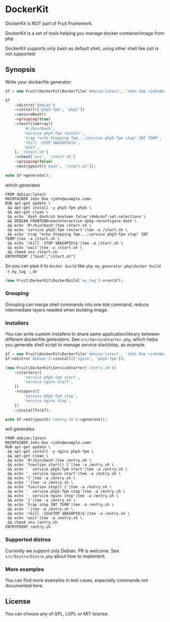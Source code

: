 # DockerKit

DockerKit is NOT part of Fruit Framework.

DockerKit is a set of tools helping you manage docker container/image from php.

DockerKit supports only bash as default shell, using other shell like zsh is not supported.

## Synopsis

Write your dockerfile generator:

```php
$f = new Fruit\DockerKit\Dockerfile('debian:latest', 'John Doe <john@example.com>');

$f
    ->distro('debian')
    ->install(['php5-fpm', 'php5'])
    ->ensureBash()
    ->grouping(true)
    ->textfileArray([
        '#!/bin/bash',
        'service php5-fpm restart',
        'trap "echo Stopping fpm...;service php5-fpm stop" INT TERM',
        '(kill -STOP $BASHPID)&',
        'wait',
    ], '/start.sh')
    ->chmod('a+x', '/start.sh')
    ->grouping(false)
    ->entrypoint(['bash', '/start.sh']);

echo $f->generate();
```

which generates

```
FROM debian:latest
MAINTAINER John Doe <john@example.com>
RUN apt-get update \
 && apt-get install -y php5-fpm php5 \
 && apt-get clean \
 && echo 'dash dash/sh boolean false'|debconf-set-selections \
 && DEBIAN_FRONTEND=noninteractive dpkg-reconfigure dash \
 && echo '#!/bin/bash'|tee /start.sh \
 && echo 'service php5-fpm restart'|tee -a /start.sh \
 && echo 'trap "echo Stopping fpm...;service php5-fpm stop" INT TERM'|tee -a /start.sh \
 && echo '(kill -STOP $BASHPID)&'|tee -a /start.sh \
 && echo 'wait'|tee -a /start.sh \
 && chmod a+x /start.sh
ENTRYPOINT ["bash","/start.sh"]
```

So you can pipe it to `docker build` like `php my_generator.php|docker build -t my_tag -`, or

```php
(new Fruit\DockerKit\DockerBuild('my_tag')->run($f);
```

### Grouping

Grouping can merge shell commands into one `RUN` command, reduce intermediate layers needed when building image.

### Installers

You can write custom installers to share same application/library between different dockerfile generators. See `src/ServiceStarter.php`, which helps you generate shell script to manage service start/stop, as example.

```php
$f = new Fruit\DockerKit\Dockerfile('debian:latest', 'John Doe <john@example.com>');
$f->distro('debian')->install(['nginx', 'php5-fpm']);

(new Fruit\DockerKit\ServiceStarter('/entry.sh'))
    ->starters([
        'service php5-fpm start',
        'service nginx start',
    ])
    ->stopers([
        'service php5-fpm stop',
        'service nginx stop',
    ])
    ->installTo($f);

echo $f->entrypoint('/entry.sh')->generate();
```

will generates

```
FROM debian:latest
MAINTAINER John Doe <john@example.com>
RUN apt-get update \
 && apt-get install -y nginx php5-fpm \
 && apt-get clean \
 && echo '#!/bin/bash'|tee /entry.sh \
 && echo 'function start() {'|tee -a /entry.sh \
 && echo '  service php5-fpm start'|tee -a /entry.sh \
 && echo '  service nginx start'|tee -a /entry.sh \
 && echo '}'|tee -a /entry.sh \
 && echo ''|tee -a /entry.sh \
 && echo 'function stop() {'|tee -a /entry.sh \
 && echo '  service php5-fpm stop'|tee -a /entry.sh \
 && echo '  service nginx stop'|tee -a /entry.sh \
 && echo '}'|tee -a /entry.sh \
 && echo 'trap stop INT TERM'|tee -a /entry.sh \
 && echo ''|tee -a /entry.sh \
 && echo '(kill -SIGSTOP $BASHPID)&'|tee -a /entry.sh \
 && echo 'wait'|tee -a /entry.sh \
 && chmod a+x /entry.sh
ENTRYPOINT /entry.sh
```

### Supported distros

Currently we support only Debian. PR is welcome. See `src/Distro/Distro.php` about how to implement.

### More examples

You can find more examples in test cases, especially commands not documented here.

## License

You can choose any of GPL, LGPL or MIT license.
